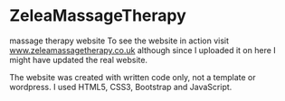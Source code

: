 # ZeleaMassageTherapy
massage therapy website
To see the website in action visit www.zeleamassagetherapy.co.uk although since I uploaded it on here I might have updated the real website. 

The website was created with written code only, not a template or wordpress. I used HTML5, CSS3, Bootstrap and JavaScript.
